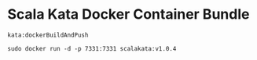 # Scala Kata Docker Container Bundle

`kata:dockerBuildAndPush`

`sudo docker run -d -p 7331:7331 scalakata:v1.0.4`